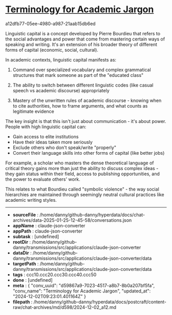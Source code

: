 # [Terminology for Academic Jargon](https://claude.ai/chat/d59867a9-7023-4517-a8b7-8b0a207bf5fa)

a12dfb77-05ee-4980-a987-21aab15db6ed

 Linguistic capital is a concept developed by Pierre Bourdieu that refers to the social advantages and power that come from mastering certain ways of speaking and writing. It's an extension of his broader theory of different forms of capital (economic, social, cultural).

In academic contexts, linguistic capital manifests as:

1. Command over specialized vocabulary and complex grammatical structures that mark someone as part of the "educated class"

2. The ability to switch between different linguistic codes (like casual speech vs academic discourse) appropriately

3. Mastery of the unwritten rules of academic discourse - knowing when to cite authorities, how to frame arguments, and what counts as legitimate evidence

The key insight is that this isn't just about communication - it's about power. People with high linguistic capital can:
- Gain access to elite institutions
- Have their ideas taken more seriously
- Exclude others who don't speak/write "properly"
- Convert their language skills into other forms of capital (like better jobs)

For example, a scholar who masters the dense theoretical language of critical theory gains more than just the ability to discuss complex ideas - they gain status within their field, access to publishing opportunities, and the power to evaluate others' work.

This relates to what Bourdieu called "symbolic violence" - the way social hierarchies are maintained through seemingly neutral cultural practices like academic writing styles.

---

* **sourceFile** : /home/danny/github-danny/hyperdata/docs/chat-archives/data-2025-01-25-12-45-58/conversations.json
* **appName** : claude-json-converter
* **appPath** : claude-json-converter
* **subtask** : [undefined]
* **rootDir** : /home/danny/github-danny/transmissions/src/applications/claude-json-converter
* **dataDir** : /home/danny/github-danny/transmissions/src/applications/claude-json-converter/data
* **targetPath** : /home/danny/github-danny/transmissions/src/applications/claude-json-converter/data
* **tags** : ccc10.ccc20.ccc30.ccc40.ccc50
* **done** : [undefined]
* **meta** : {
  "conv_uuid": "d59867a9-7023-4517-a8b7-8b0a207bf5fa",
  "conv_name": "Terminology for Academic Jargon",
  "updated_at": "2024-12-02T09:23:01.401164Z"
}
* **filepath** : /home/danny/github-danny/hyperdata/docs/postcraft/content-raw/chat-archives/md/d598/2024-12-02_a12.md